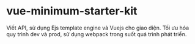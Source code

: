 # vue-minimum-starter-kit
Viết API, sử dụng Ejs template engine và Vuejs cho giao diện. Tối ưu hóa quy trình dev và prod, sử dụng webpack trong suốt quá trình phát triển.
